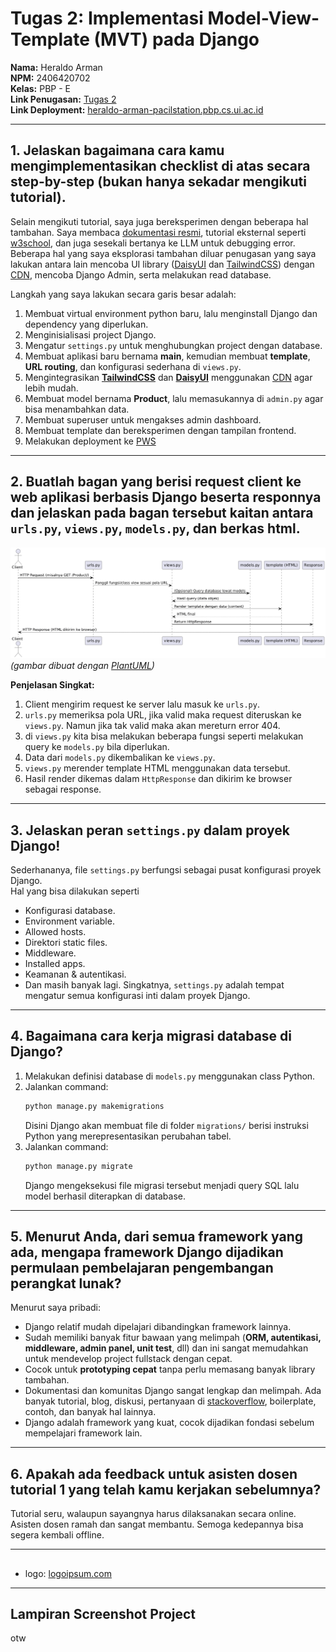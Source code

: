 # Tugas 2: Implementasi Model-View-Template (MVT) pada Django
**Nama:** Heraldo Arman  
**NPM:** 2406420702     
**Kelas:** PBP - E  
**Link Penugasan:** [Tugas 2](https://pbp-fasilkom-ui.github.io/ganjil-2026/assignments/individual/assignment-2)  
**Link Deployment:** [heraldo-arman-pacilstation.pbp.cs.ui.ac.id](https://heraldo-arman-pacilstation.pbp.cs.ui.ac.id/)  

---
## 1. Jelaskan bagaimana cara kamu mengimplementasikan checklist di atas secara step-by-step (bukan hanya sekadar mengikuti tutorial).
Selain mengikuti tutorial, saya juga bereksperimen dengan beberapa hal tambahan. Saya membaca [dokumentasi resmi](https://docs.djangoproject.com/en/5.2/), tutorial eksternal seperti [w3school](https://www.w3schools.com/django/), dan juga sesekali bertanya ke LLM untuk debugging error. Beberapa hal yang saya eksplorasi tambahan diluar penugasan yang saya lakukan antara lain mencoba UI library ([DaisyUI](https://daisyui.com/docs/cdn/) dan [TailwindCSS](https://tailwindcss.com/docs/installation/play-cdn)) dengan [CDN](https://aws.amazon.com/id/what-is/cdn/), mencoba Django Admin, serta melakukan read database.  

Langkah yang saya lakukan secara garis besar adalah:

1. Membuat virtual environment python baru, lalu menginstall Django dan dependency yang diperlukan.  
2. Menginisialisasi project Django.  
3. Mengatur `settings.py` untuk menghubungkan project dengan database.  
4. Membuat aplikasi baru bernama **main**, kemudian membuat **template**, **URL routing**, dan konfigurasi sederhana di `views.py`.  
5. Mengintegrasikan **[TailwindCSS](https://tailwindcss.com/docs/installation/play-cdn)** dan **[DaisyUI](https://daisyui.com/docs/cdn/)** menggunakan [CDN](https://aws.amazon.com/id/what-is/cdn/) agar lebih mudah.  
6. Membuat model bernama **Product**, lalu memasukannya di `admin.py` agar bisa menambahkan data.  
7. Membuat superuser untuk mengakses admin dashboard.
8. Membuat template dan bereksperimen dengan tampilan frontend.  
9. Melakukan deployment ke [PWS](https://pbp.cs.ui.ac.id/web)
---

## 2. Buatlah bagan yang berisi request client ke web aplikasi berbasis Django beserta responnya dan jelaskan pada bagan tersebut kaitan antara `urls.py`, `views.py`, `models.py`, dan berkas html.
![diagram](image/diagram.png)  
*(gambar dibuat dengan [PlantUML](https://www.plantuml.com/plantuml/uml/))*  

**Penjelasan Singkat:**  
1. Client mengirim request ke server lalu masuk ke `urls.py`.  
2. `urls.py` memeriksa pola URL, jika valid maka request diteruskan ke `views.py`. Namun jika tak valid maka akan mereturn error 404.
3. di `views.py` kita bisa melakukan beberapa fungsi seperti melakukan query ke `models.py` bila diperlukan.  
4. Data dari `models.py` dikembalikan ke `views.py`.  
5. `views.py` merender template HTML menggunakan data tersebut.  
6. Hasil render dikemas dalam `HttpResponse` dan dikirim ke browser sebagai response.  

---

## 3. Jelaskan peran `settings.py` dalam proyek Django!
Sederhananya, file `settings.py` berfungsi sebagai pusat konfigurasi proyek Django.  
Hal yang bisa dilakukan seperti
- Konfigurasi database.  
- Environment variable.  
- Allowed hosts.  
- Direktori static files.
- Middleware.  
- Installed apps.  
- Keamanan & autentikasi.  
- Dan masih banyak lagi.
Singkatnya, `settings.py` adalah tempat mengatur semua konfigurasi inti dalam proyek Django.  

---

## 4. Bagaimana cara kerja migrasi database di Django?
1. Melakukan definisi database di `models.py` menggunakan class Python.  
2. Jalankan command:  
   ```bash
   python manage.py makemigrations
   ```
    Disini Django akan membuat file di folder `migrations/` berisi instruksi Python yang merepresentasikan perubahan tabel.
3. Jalankan command:
   ```bash
   python manage.py migrate
   ```
   Django mengeksekusi file migrasi tersebut menjadi query SQL lalu model berhasil diterapkan di database.

---

## 5. Menurut Anda, dari semua framework yang ada, mengapa framework Django dijadikan permulaan pembelajaran pengembangan perangkat lunak?
Menurut saya pribadi:
* Django relatif mudah dipelajari dibandingkan framework lainnya.
* Sudah memiliki banyak fitur bawaan yang melimpah (**ORM, autentikasi, middleware, admin panel, unit test**, dll) dan ini sangat memudahkan untuk mendevelop project fullstack dengan cepat.
* Cocok untuk **prototyping cepat** tanpa perlu memasang banyak library tambahan.
* Dokumentasi dan komunitas Django sangat lengkap dan melimpah. Ada banyak tutorial, blog, diskusi, pertanyaan di [stackoverflow](https://stackoverflow.com/questions), boilerplate, contoh, dan banyak hal lainnya.
* Django adalah framework yang kuat, cocok dijadikan fondasi sebelum mempelajari framework lain.
---

## 6. Apakah ada feedback untuk asisten dosen tutorial 1 yang telah kamu kerjakan sebelumnya?
Tutorial seru, walaupun sayangnya harus dilaksanakan secara online. Asisten dosen ramah dan sangat membantu. Semoga kedepannya bisa segera kembali offline.

---
## 
- logo: [logoipsum.com](https://logoipsum.com/artwork/389)
---

## Lampiran Screenshot Project
otw